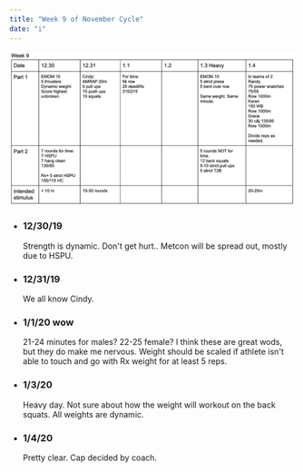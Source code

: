 ```yaml
---
title: "Week 9 of November Cycle"
date: "i"
---
```


![workouts](./week9.jpg)
*  ### 12/30/19
    Strength is dynamic. Don't get hurt.. Metcon will be spread out, mostly due to HSPU.
* ### 12/31/19 
    We all know Cindy. 
* ### 1/1/20 wow
    21-24 minutes for males? 22-25 female? I think these are great wods, but they do make me nervous.  Weight should be scaled if athlete isn't able to touch and go with Rx weight for at least 5 reps.
* ### 1/3/20 
    Heavy day.  Not sure about how the weight will workout on the back squats. All weights are dynamic.
* ### 1/4/20
    Pretty clear.  Cap decided by coach. 